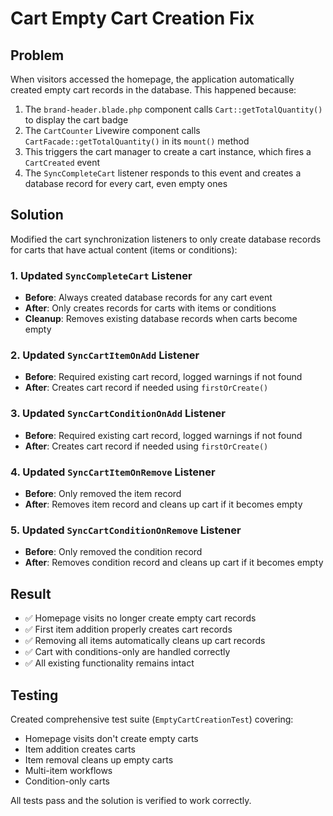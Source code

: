 # Cart Empty Cart Creation Fix

## Problem
When visitors accessed the homepage, the application automatically created empty cart records in the database. This happened because:

1. The `brand-header.blade.php` component calls `Cart::getTotalQuantity()` to display the cart badge
2. The `CartCounter` Livewire component calls `CartFacade::getTotalQuantity()` in its `mount()` method
3. This triggers the cart manager to create a cart instance, which fires a `CartCreated` event
4. The `SyncCompleteCart` listener responds to this event and creates a database record for every cart, even empty ones

## Solution
Modified the cart synchronization listeners to only create database records for carts that have actual content (items or conditions):

### 1. Updated `SyncCompleteCart` Listener
- **Before**: Always created database records for any cart event
- **After**: Only creates records for carts with items or conditions
- **Cleanup**: Removes existing database records when carts become empty

### 2. Updated `SyncCartItemOnAdd` Listener
- **Before**: Required existing cart record, logged warnings if not found
- **After**: Creates cart record if needed using `firstOrCreate()`

### 3. Updated `SyncCartConditionOnAdd` Listener
- **Before**: Required existing cart record, logged warnings if not found
- **After**: Creates cart record if needed using `firstOrCreate()`

### 4. Updated `SyncCartItemOnRemove` Listener
- **Before**: Only removed the item record
- **After**: Removes item record and cleans up cart if it becomes empty

### 5. Updated `SyncCartConditionOnRemove` Listener
- **Before**: Only removed the condition record
- **After**: Removes condition record and cleans up cart if it becomes empty

## Result
- ✅ Homepage visits no longer create empty cart records
- ✅ First item addition properly creates cart records
- ✅ Removing all items automatically cleans up cart records
- ✅ Cart with conditions-only are handled correctly
- ✅ All existing functionality remains intact

## Testing
Created comprehensive test suite (`EmptyCartCreationTest`) covering:
- Homepage visits don't create empty carts
- Item addition creates carts
- Item removal cleans up empty carts
- Multi-item workflows
- Condition-only carts

All tests pass and the solution is verified to work correctly.